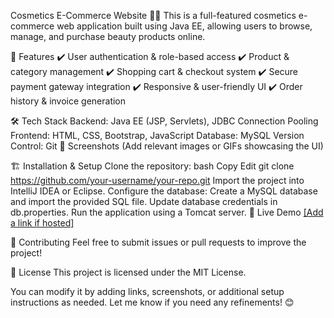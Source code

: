 Cosmetics E-Commerce Website 💄✨
This is a full-featured cosmetics e-commerce web application built using Java EE, allowing users to browse, manage, and purchase beauty products online.

🚀 Features
✔️ User authentication & role-based access
✔️ Product & category management
✔️ Shopping cart & checkout system
✔️ Secure payment gateway integration
✔️ Responsive & user-friendly UI
✔️ Order history & invoice generation

🛠 Tech Stack
Backend: Java EE (JSP, Servlets), JDBC Connection Pooling
Frontend: HTML, CSS, Bootstrap, JavaScript
Database: MySQL
Version Control: Git
📸 Screenshots
(Add relevant images or GIFs showcasing the UI)

🏗 Installation & Setup
Clone the repository:
bash
Copy
Edit
git clone https://github.com/your-username/your-repo.git
Import the project into IntelliJ IDEA or Eclipse.
Configure the database:
Create a MySQL database and import the provided SQL file.
Update database credentials in db.properties.
Run the application using a Tomcat server.
🛒 Live Demo
[[Add a link if hosted]](https://youtu.be/FUHsiNYjnjE)

🤝 Contributing
Feel free to submit issues or pull requests to improve the project!

📜 License
This project is licensed under the MIT License.

You can modify it by adding links, screenshots, or additional setup instructions as needed. Let me know if you need any refinements! 😊
